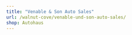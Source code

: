 ```yaml
---
title: "Venable & Son Auto Sales"
url: /walnut-cove/venable-und-son-auto-sales/
shop: Autohaus
---
```

